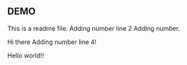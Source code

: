 ## DEMO
This is a readme file.
Adding number line 2
Adding number.

Hi there
Adding number line 4!

Hello world!!

